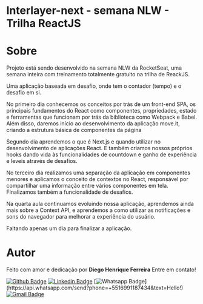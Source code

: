 # Interlayer-next - semana NLW - Trilha ReactJS

# Sobre
Projeto está sendo desenvolvido na semana NLW da RocketSeat, uma semana inteira com treinamento totalmente gratuito na trilha de ReackJS.

Uma aplicação baseada em desafio, onde tem o contador (tempo) e o desafio em si.

No primeiro dia conhecemos os conceitos por trás de um front-end SPA, os principais fundamentos do React como componentes, propriedades, estado e ferramentas que funcionam por trás da biblioteca como Webpack e Babel. Além disso, daremos início ao desenvolvimento da aplicação move.it, criando a estrutura básica de componentes da página

Segundo dia aprendemos o que é Next.js e quando utilizar no desenvolvimento de aplicações React. E também criamos nossos próprios hooks dando vida às funcionalidades de countdown e ganho de experiência e leveis através de desafios.

No terceiro dia realizamos uma separação da aplicação em componentes menores e aplicamos o conceito de contextos no React, responsável por compartilhar uma informação entre vários componentes em tela. Finalizamos também a funcionalidade de desafios.

Na quarta aula continuamos evoluindo nossa aplicação, aprendemos ainda mais sobre a Context API, e aprendemos a como utilizar as notificações e sons do navegador para melhorar a experiência do usuário.


Faltando apenas um dia para finalizar a aplicação.

# Autor
Feito com amor e dedicação por **Diego Henrique Ferreira** Entre em contato!

[![Github Badge](https://img.shields.io/badge/-Github-000?style=flat-square&logo=Github&logoColor=white&link=link_do_seu_perfil_no_github)](https://github.com/diegohfcelestino)
[![Linkedin Badge](https://img.shields.io/badge/-LinkedIn-blue?style=flat-square&logo=Linkedin&logoColor=white&link=https://www.linkedin.com/in/diego-ferreira-34b6348b/)](https://www.linkedin.com/in/diego-ferreira-34b6348b/)
[![Whatsapp Badge](https://img.shields.io/badge/-Whatsapp-4CA143?style=flat-square&labelColor=4CA143&logo=whatsapp&logoColor=white&link=https://api.whatsapp.com/send?phone=+5516991187434&text=Hello!)](https://api.whatsapp.com/send?phone=+5516991187434&text=Hello!)
[![Gmail Badge](https://img.shields.io/badge/-Gmail-c14438?style=flat-square&logo=Gmail&logoColor=white&link=mailto:diegohfcelestino@gmail.com)](mailto:diegohfcelestino@gmail.com)
